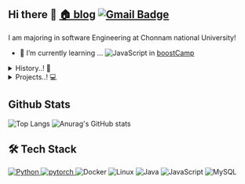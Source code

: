## Hi there 👋 [🏠 blog](https://blog.naver.com/ycp998/)   [![Gmail Badge](https://img.shields.io/badge/Gmail-d14836?style=flat-square&logo=Gmail&logoColor=white&link=mailto:ycp998@gmail.com)](mailto:ycp998@gmail.com)

I am majoring in software Engineering at Chonnam national University! 

- 🌱 I’m currently learning ...  <img alt="JavaScript" src ="https://img.shields.io/badge/Javascript-F7DF1E.svg?&style=flat&logo=Javascript&logoColor=white"/> in [boostCamp](https://boostcamp.connect.or.kr/)
<details>	
	<summary>History..! 🚀</summary>
	<ul>  
			<li> (2016. 06 ~ 2016. 12) California state university International Programs <br></li>
			<li> (2017.03 ~ 2019. 03) 병역의 의무! 💪 <br></li>
			<li> (2019. 12 ~ 2020. 03) Coursera Machine Learning<a href="https://blog.naver.com/ycp998/222180149174"> [Link]  <br></a> </li>
			<li> (2020. 07 ~ 2021. 06) 시각지능미디어연구실 컴퓨터 비전 학부연구생 <a href="https://sites.google.com/site/seokbongyoo/"> [Link]   <br></a></li>
			<li> (2021. 01 ~ 2021. 02) 코멘토 데이터베이스 직무 캠프 <br></li>
			<li> (2021. 07 ~ ) Naver boost camp for full stack Developers <br></li>
	</ul>
</details>
	
<details>	
	<summary>Projects..! 💻</summary>
	<ul>  
			<li> (2019. 07 ~ 2019. 12) 객체지향설계프로젝트 - 자바 <br></li>
			<li> (2020. 06 ~ 2020. 9) 인문융합창업 인튜비 - 안드로이드 개발 <a href="https://github.com/lodado/intubee"> [github] </a><a href="https://blog.naver.com/ycp998/222150953891"> [PPT] </a><br></li>
			<li> (2021. 03 ~ 2021. 6) 기업연계 캡스톤 프로젝트 - 크롤링 및 인공지능 <a href="https://github.com/kimtaejun97/CapstoneDesign"> [github] </a><a href="https://www.youtube.com/watch?v=Z-rEd8UgH2U"> [발표 링크]</a></li>
		 	<li> (2021. 04 ~ 2021. 11) 한이음 공모전 - 비콘을 이용한 스마트 매너모드 & 출결관리 모바일 어플리케이션 <br></li>
	</ul>
</details>


## Github Stats 

![Top Langs](https://github-readme-stats.vercel.app/api/top-langs/?username=lodado&layout=compact&hide=MATLAB)
![Anurag's GitHub stats](https://github-readme-stats.vercel.app/api?username=lodado)

## 🛠 Tech Stack



<div>
 <a href="https://www.python.org/">
  <img alt="Python" src ="https://img.shields.io/badge/Python-3776AB.svg?&style=flat&logo=python&logoColor=white" />
 </a>
 <a href="https://pytorch.org/">
  <img alt="pytorch" src ="https://img.shields.io/badge/pytorch-EE4C2C.svg?&style=flat&logo=pytorch&logoColor=orange"/>
 </a>
 <img alt="Docker" src ="https://img.shields.io/badge/Docker-2496ED.svg?&style=flat&logo=Docker&logoColor=white"/>
 <img alt="Linux" src ="https://img.shields.io/badge/Linux-FCC624.svg?&style=flat&logo=Linux&logoColor=black"/>
 <img alt="Java" src ="https://img.shields.io/badge/Java-007396.svg?&style=flat&logo=Java&logoColor=white"/>
 <img alt="JavaScript" src ="https://img.shields.io/badge/Javascript-F7DF1E.svg?&style=flat&logo=Javascript&logoColor=important"/>
 <img alt="MySQL" src ="https://img.shields.io/badge/MySQL-4479A1.svg?&style=flat&logo=MySQL&logoColor=white"/>
</div>
<br>



<!--
**lodado/lodado** is a ✨ _special_ ✨ repository because its `README.md` (this file) appears on your GitHub profile.

Here are some ideas to get you started:

- 🔭 I’m currently working on ...

- 👯 I’m looking to collaborate on ...
- 🤔 I’m looking for help with ...
- 💬 Ask me about ...

- 😄 Pronouns: ...
- ⚡ Fun fact: ...
-->
